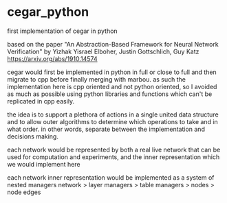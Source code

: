 # cegar_python
first implementation of cegar in python 

based on the paper "An Abstraction-Based Framework for Neural Network Verification" by Yizhak Yisrael Elboher, Justin Gottschlich, Guy Katz
https://arxiv.org/abs/1910.14574

cegar would first be implemented in python in full or close to full and then migrate to cpp before finally merging with marbou.
as such the implementation here is cpp oriented and not python oriented, so I avoided as much as possible using python 
libraries and functions which can't be replicated in cpp easily.


the idea is to support a plethora of actions in a single united data structure
and to allow outer algorithms to determine which operations to take and in what order.
in other words, separate between the implementation and decisions making.


each network would be represented by both a real live network that can be used for computation and experiments,
and the inner representation which we would implement here

each network inner representation would be implemented as a system of nested managers
network > layer managers > table managers > nodes > node edges

